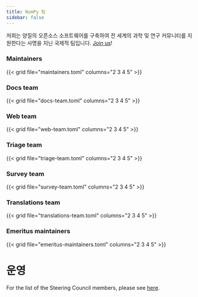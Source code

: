 ```yaml
---
title: NumPy 팀
sidebar: false
---
```


저희는 양질의 오픈소스 소프트웨어를 구축하여 전 세계의 과학 및 연구 커뮤니티를 지원한다는 사명을 지닌 국제적 팀입니다.
[Join us](/contribute)!

### Maintainers

{{< grid file="maintainers.toml" columns="2 3 4 5" >}}

### Docs team

{{< grid file="docs-team.toml" columns="2 3 4 5" >}}

### Web team

{{< grid file="web-team.toml" columns="2 3 4 5" >}}

### Triage team

{{< grid file="triage-team.toml" columns="2 3 4 5" >}}

### Survey team

{{< grid file="survey-team.toml" columns="2 3 4 5" >}}

### Translations team

{{< grid file="translations-team.toml" columns="2 3 4 5" >}}

### Emeritus maintainers

{{< grid file="emeritus-maintainers.toml" columns="2 3 4 5" >}}

# 운영

For the list of the Steering Council members, please see [here](https://numpy.org/about/).
